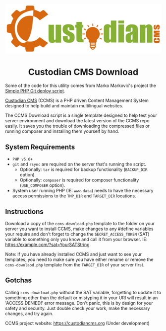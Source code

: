 ![Custodian CMS Logo](custodiancms-logo-l.png)
<h1 align="center">Custodian CMS Download</h1>

Some of the code for this utility comes from Marko Marković's project the [Simple PHP Git deploy script](https://github.com/markomarkovic/simple-php-git-deploy).

[Custodian CMS](https://github.com/modusinternet/Custodian-CMS) (CCMS) is a PHP driven Content Management System designed to help build and maintain multilingual websites.

The CCMS Download script is a single template designed to help test your server environment and download the latest version of the CCMS repo easily. It saves you the trouble of downloading the compressed files or running composer and installing them yourself by hand.

## System Requirements
* `PHP v5.6+`
* `git` and `rsync` are required on the server that's running the script.
	- Optionally: `tar` is required for backup functionality (`BACKUP_DIR` option).
	- Optionally: `composer` is required for composer functionality (`USE_COMPOSER` option).
* System user running PHP (IE: `www-data`) needs to have the necessary access permissions to the `TMP_DIR` and `TARGET_DIR` locations.

## Instructions
Download a copy of the `ccms-download.php` template to the folder on your server you want to install CCMS, make changes to any #define variables your require and don't forget to change the `SECRET_ACCESS_TOKEN` (SAT) variable to something only you know and call it from your browser. IE:
https://example.com/?sat=YourSATString

Note: If you have already installed CCMS and just want to see your templates, you need to make sure you have either rename or remove the `ccms-downlaod.php` template from the `TARGET_DIR` of your server first.

## Gotchas
Calling `ccms-download.php` without the SAT variable, forgetting to update it to something other than the default or mistyping it in your URI will result in an 'ACCESS DENIED!' error message.  Don't panic, this is by design for your safety and security. Just double check your work, make the necessary changes, and try again.

CCMS project website: https://custodiancms.org (Under development)
